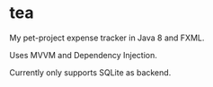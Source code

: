 # tea
My pet-project expense tracker in Java 8 and FXML.

Uses MVVM and Dependency Injection.

Currently only supports SQLite as backend.
